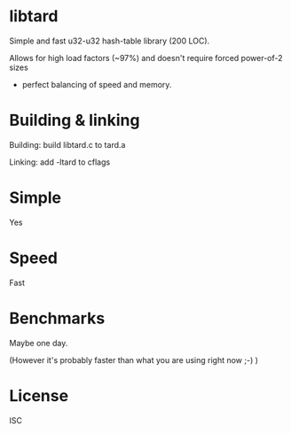 # libtard
Simple and fast u32-u32 hash-table library (200 LOC).

Allows for high load factors (~97%) and doesn't require forced power-of-2 sizes
 - perfect balancing of speed and memory.

# Building & linking
Building: build libtard.c to tard.a

Linking: add -ltard to cflags

# Simple
Yes

# Speed
Fast

# Benchmarks
Maybe one day.

(However it's probably faster than what you are using right now ;-) )

# License
ISC
